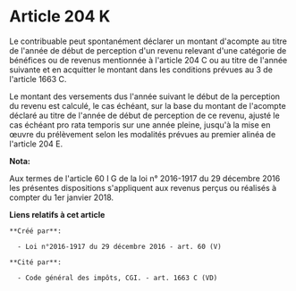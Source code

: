 # Article 204 K

Le contribuable peut spontanément déclarer un montant d'acompte au titre de l'année de début de perception d'un revenu
relevant d'une catégorie de bénéfices ou de revenus mentionnée à l'article 204 C ou au titre de l'année suivante et en
acquitter le montant dans les conditions prévues au 3 de l'article 1663 C. 

Le montant des versements dus l'année suivant le début de la perception du revenu est calculé, le cas échéant, sur la base du
montant de l'acompte déclaré au titre de l'année de début de perception de ce revenu, ajusté le cas échéant pro rata temporis
sur une année pleine, jusqu'à la mise en œuvre du prélèvement selon les modalités prévues au premier alinéa de l'article 204
E.

**Nota:**

Aux termes de l'article 60 I G de la loi n° 2016-1917 du 29 décembre 2016 les présentes dispositions s'appliquent aux revenus
perçus ou réalisés à compter du 1er janvier 2018.

**Liens relatifs à cet article**

	**Créé par**:

	  - Loi n°2016-1917 du 29 décembre 2016 - art. 60 (V)

	**Cité par**:

	  - Code général des impôts, CGI. - art. 1663 C (VD)

